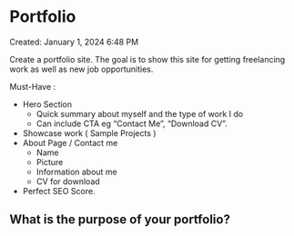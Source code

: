 # Portfolio

Created: January 1, 2024 6:48 PM

Create a portfolio site. The goal is to show this site for getting freelancing work as well as new job opportunities. 

Must-Have : 

- Hero Section
    - Quick summary about myself and the type of work I do
    - Can include CTA eg “Contact Me”, “Download CV”.
- Showcase work ( Sample Projects )
- About Page / Contact me
    - Name
    - Picture
    - Information about me
    - CV for download
- Perfect SEO Score.

## W**hat is the purpose of your portfolio?**